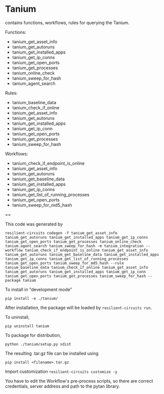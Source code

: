# Tanium

contains functions, workflows, rules for querying the Tanium.

Functions:
* tanium_get_asset_info 
* tanium_get_autoruns 
* tanium_get_installed_apps 
* tanium_get_ip_conns 
* tanium_get_open_ports 
* tanium_get_processes 
* tanium_online_check 
* tanium_sweep_for_hash
* tanium_agent_search

Rules:
* tanium_baseline_data 
* tanium_check_if_online 
* tanium_get_asset_info 
* tanium_get_autoruns 
* tanium_get_installed_apps 
* tanium_get_ip_conn 
* tanium_get_open_ports 
* tanium_get_processes 
* tanium_sweep_for_hash

Workflows:
* tanium_check_if_endpoint_is_online 
* tanium_get_asset_info 
* tanium_get_autoruns 
* tanium_get_baseline_data 
* tanium_get_installed_apps 
* tanium_get_ip_conns 
* tanium_get_list_of_running_processes 
* tanium_get_open_ports 
* tanium_sweep_for_md5_hash

==

This code was generated by

`resilient-circuits codegen -f tanium_get_asset_info tanium_get_autoruns tanium_get_installed_apps tanium_get_ip_conns tanium_get_open_ports tanium_get_processes tanium_online_check tanium_agent_search tanium_sweep_for_hash -m tanium_integration --workflow tanium_check_if_endpoint_is_online tanium_get_asset_info tanium_get_autoruns tanium_get_baseline_data tanium_get_installed_apps tanium_get_ip_conns tanium_get_list_of_running_processes tanium_get_open_ports tanium_sweep_for_md5_hash --rule tanium_baseline_data tanium_check_if_online tanium_get_asset_info tanium_get_autoruns tanium_get_installed_apps tanium_get_ip_conn tanium_get_open_ports tanium_get_processes tanium_sweep_for_hash --package tanium`


To install in "development mode"

`pip install -e ./tanium/`

After installation, the package will be loaded by `resilient-circuits run`.


To uninstall,

`pip uninstall tanium`


To package for distribution,

`python ./tanium/setup.py sdist`

The resulting .tar.gz file can be installed using

`pip install <filename>.tar.gz`

Import customization
`resilient-circuits customize -y`

You have to edit the Workflow's pre-process scripts, so there are correct credentials, server address and path to the pytan library.
